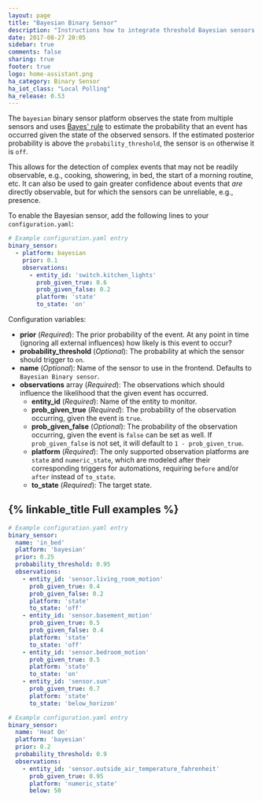 ```yaml
---
layout: page
title: "Bayesian Binary Sensor"
description: "Instructions how to integrate threshold Bayesian sensors into Home Assistant."
date: 2017-08-27 20:05
sidebar: true
comments: false
sharing: true
footer: true
logo: home-assistant.png
ha_category: Binary Sensor
ha_iot_class: "Local Polling"
ha_release: 0.53
---
```



The `bayesian` binary sensor platform observes the state from multiple sensors and uses [Bayes' rule](https://en.wikipedia.org/wiki/Bayes%27_theorem) to estimate the probability that an event has occurred given the state of the observed sensors. If the estimated posterior probability is above the `probability_threshold`, the sensor is `on` otherwise it is `off`.

This allows for the detection of complex events that may not be readily observable, e.g., cooking, showering, in bed, the start of a morning routine, etc. It can also be used to gain greater confidence about events that _are_ directly observable, but for which the sensors can be unreliable, e.g., presence.

To enable the Bayesian sensor, add the following lines to your `configuration.yaml`:

```yaml
# Example configuration.yaml entry
binary_sensor:
  - platform: bayesian
    prior: 0.1
    observations:
      - entity_id: 'switch.kitchen_lights'
        prob_given_true: 0.6
        prob_given_false: 0.2
        platform: 'state'
        to_state: 'on'
```

Configuration variables:

- **prior** (*Required*): The prior probability of the event. At any point in time (ignoring all external influences) how likely is this event to occur?
- **probability_threshold** (*Optional*): The probability at which the sensor should trigger to `on`.
- **name** (*Optional*): Name of the sensor to use in the frontend. Defaults to `Bayesian Binary sensor`.
- **observations** array (*Required*): The observations which should influence the likelihood that the given event has occurred.
  - **entity_id** (*Required*): Name of the entity to monitor.
  - **prob_given_true** (*Required*): The probability of the observation occurring, given the event is `true`.
  - **prob_given_false** (*Optional*): The probability of the observation occurring, given the event is `false` can be set as well.  If `prob_given_false` is not set, it will default to `1 - prob_given_true`.
  - **platform** (*Required*): The only supported observation platforms are `state` and `numeric_state`, which are modeled after their corresponding triggers for automations, requiring `before` and/or `after` instead of `to_state`.
  - **to_state** (*Required*): The target state.

## {% linkable_title Full examples %}

```yaml
# Example configuration.yaml entry
binary_sensor:
  name: 'in_bed'
  platform: 'bayesian'
  prior: 0.25
  probability_threshold: 0.95
  observations:
    - entity_id: 'sensor.living_room_motion'
      prob_given_true: 0.4
      prob_given_false: 0.2
      platform: 'state'
      to_state: 'off'
    - entity_id: 'sensor.basement_motion'
      prob_given_true: 0.5
      prob_given_false: 0.4
      platform: 'state'
      to_state: 'off'
    - entity_id: 'sensor.bedroom_motion'
      prob_given_true: 0.5
      platform: 'state'
      to_state: 'on'
    - entity_id: 'sensor.sun'
      prob_given_true: 0.7
      platform: 'state'
      to_state: 'below_horizon'
```


```yaml
# Example configuration.yaml entry
binary_sensor:
  name: 'Heat On'
  platform: 'bayesian'
  prior: 0.2
  probability_threshold: 0.9
  observations:
    - entity_id: 'sensor.outside_air_temperature_fahrenheit'
      prob_given_true: 0.95
      platform: 'numeric_state'
      below: 50
```
